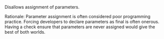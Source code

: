 Disallows assignment of parameters.

Rationale: Parameter assignment is often considered poor programming
practice. Forcing developers to declare parameters as final is often
onerous. Having a check ensure that parameters are never assigned would
give the best of both worlds.